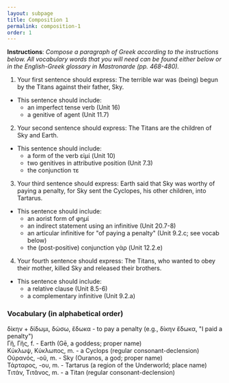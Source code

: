 ```yaml
---
layout: subpage
title: Composition 1
permalink: composition-1
order: 1
---
```


**Instructions**: *Compose a paragraph of Greek according to the instructions below. All vocabulary words that you will need can be found either below or in the English-Greek glossary in Mastronarde (pp. 468-480).*

1. Your first sentence should express: The terrible war was (being) begun by the Titans against their father, Sky.
  * This sentence should include:
    * an imperfect tense verb (Unit 16)
    * a genitive of agent (Unit 11.7)

2. Your second sentence should express: The Titans are the children of Sky and Earth.
  * This sentence should include:
    * a form of the verb εἰμί (Unit 10)
    * two genitives in attributive position (Unit 7.3)
    * the conjunction τε

3. Your third sentence should express: Earth said that Sky was worthy of paying a penalty, for Sky sent the Cyclopes, his other children, into Tartarus.
  * This sentence should include:
    * an aorist form of φημί
    * an indirect statement using an infinitive (Unit 20.7-8)
    * an articular infinitive for "of paying a penalty" (Unit 9.2.c; see vocab below)
    * the (post-positive) conjunction γὰρ (Unit 12.2.e)

4. Your fourth sentence should express: The Titans, who wanted to obey their mother, killed Sky and released their brothers.
  * This sentence should include:
    * a relative clause (Unit 8.5-6)
    * a complementary infinitive (Unit 9.2.a)

### Vocabulary (in alphabetical order)

δίκην + δίδωμι, δώσω, ἔδωκα - to pay a penalty (e.g., δίκην ἔδωκα, "I paid a penalty")  
Γῆ, Γῆς, f. - Earth (Gē, a goddess; proper name)  
Κύκλωψ, Κύκλωπος, m. - a Cyclops (regular consonant-declension)  
Οὐρανός, -οῦ, m. - Sky (Ouranos, a god; proper name)  
Τάρταρος, -ου, m. - Tartarus (a region of the Underworld; place name)  
Τιτάν, Τιτᾶνος, m. - a Titan (regular consonant-declension)  
